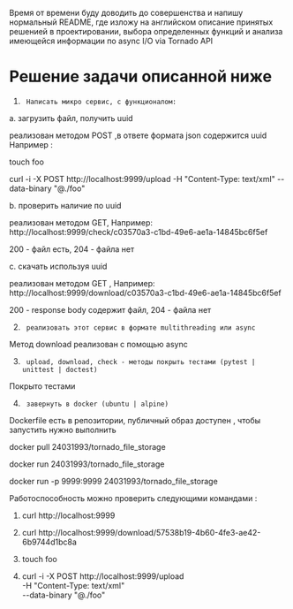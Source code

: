 
Время от времени буду доводить до совершенства и напишу нормальный README,
где изложу на английском описание принятых решенией в проектировании, выбора определенных функций и анализа имеющейся информации по async I/O  via Tornado API 



# Решение задачи описанной ниже

1)      Написать микро сервис, с функционалом:

a.       загрузить  файл, получить uuid

реализован методом POST ,в ответе формата json содержится uuid
Например :


touch foo


curl -i -X POST http://localhost:9999/upload -H "Content-Type: text/xml" --data-binary "@./foo"


b.       проверить наличие по uuid

реализован методом GET, Например: http://localhost:9999/check/c03570a3-c1bd-49e6-ae1a-14845bc6f5ef


200 - файл есть, 204 - файла нет

c.       скачать используя uuid

реализован методом GET , Например: http://localhost:9999/download/c03570a3-c1bd-49e6-ae1a-14845bc6f5ef


200 - response body содержит файл, 204 - файла нет

2)      реализовать этот сервис в формате multithreading или async


Метод download реализован с помощью async


3)      upload, download, check - методы покрыть тестами (pytest | unittest | doctest)


Покрыто тестами 



4)      завернуть в docker (ubuntu | alpine)



Dockerfile есть в репозитории, публичный образ доступен , чтобы запустить нужно выполнить  


docker pull 24031993/tornado_file_storage


docker run 24031993/tornado_file_storage


docker run -p 9999:9999 24031993/tornado_file_storage

Работоспособность можно проверить следующими командами :

1) curl http://localhost:9999

2) curl http://localhost:9999/download/57538b19-4b60-4fe3-ae42-6b9744d1bc8a

3) touch foo

4) curl -i -X POST http://localhost:9999/upload \
  -H "Content-Type: text/xml" \
  --data-binary "@./foo"
  
  



